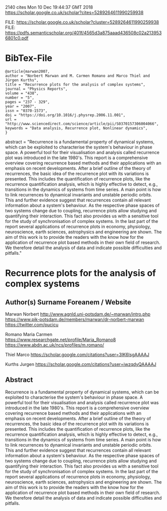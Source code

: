 2140 cites
Mon 10 Dec 19:44:37 GMT 2018
https://scholar.google.co.uk/scholar?cites=5289264611990259938


FILE: https://scholar.google.co.uk/scholar?cluster=5289264611990259938
FILE: https://pdfs.semanticscholar.org/401f/4565d3a875aaad436508c02a2139536801c0.pdf


# BibTex-File
```
@article{marwan2007,
author = "Norbert Marwan and M. Carmen Romano and Marco Thiel and Jürgen Kurths",
title = "Recurrence plots for the analysis of complex systems",
journal = "Physics Reports",
volume = "438",
number = "5",
pages = "237 - 329",
year = "2007",
issn = "0370-1573",
doi = "https://doi.org/10.1016/j.physrep.2006.11.001",
url = "http://www.sciencedirect.com/science/article/pii/S0370157306004066",
keywords = "Data analysis, Recurrence plot, Nonlinear dynamics",
}
```

abstract = "Recurrence is a fundamental property of dynamical systems, 
which can be exploited to characterise the system's behaviour in phase space. 
A powerful tool for their visualisation and analysis called recurrence plot was introduced in the late 1980's. 
This report is a comprehensive overview covering recurrence based methods and 
their applications with an emphasis on recent developments. 
After a brief outline of the theory of recurrences, 
the basic idea of the recurrence plot with its variations is presented. 
This includes the quantification of recurrence plots, 
like the recurrence quantification analysis, 
which is highly effective to detect, e.g., transitions in the dynamics of systems from time series. 
A main point is how to link recurrences to dynamical invariants and unstable periodic orbits. 
This and further evidence suggest that recurrences contain all relevant information about a system's behaviour. 
As the respective phase spaces of two systems change due to coupling, recurrence plots allow studying 
and quantifying their interaction. 
This fact also provides us with a sensitive tool for the study of synchronisation of complex systems. 
In the last part of the report several applications of recurrence plots in 
economy, physiology, neuroscience, earth sciences, astrophysics and engineering are shown. 
The aim of this work is to provide the readers with the know how for the application of 
recurrence plot based methods in their own field of research. 
We therefore detail the analysis of data and indicate possible difficulties and pitfalls."



# Recurrence plots for the analysis of complex systems

## Author(s) Surname Foreanem / Website

Marwan Norbert
http://www.agnld.uni-potsdam.de/~marwan/intro.php
https://www.pik-potsdam.de/members/marwan/dr-norbert-marwan
https://twitter.com/pucicu

Romano Maria Carmen
https://www.researchgate.net/profile/Maria_Romano8
https://www.abdn.ac.uk/ncs/profiles/m.romano/


Thiel Marco
https://scholar.google.com/citations?user=3IK6IsgAAAAJ


Kurths Jurgen
https://scholar.google.com/citations?user=iwzqdyQAAAAJ



## Abstract
Recurrence is a fundamental property of dynamical systems, 
which can be exploited to characterise the system's behaviour in phase space. 
A powerful tool for their visualisation and analysis called recurrence plot was introduced in the late 1980's. 
This report is a comprehensive overview covering recurrence based methods and 
their applications with an emphasis on recent developments. 
After a brief outline of the theory of recurrences, 
the basic idea of the recurrence plot with its variations is presented. 
This includes the quantification of recurrence plots, 
like the recurrence quantification analysis, 
which is highly effective to detect, e.g., transitions in the dynamics of systems from time series. 
A main point is how to link recurrences to dynamical invariants and unstable periodic orbits. 
This and further evidence suggest that recurrences contain all relevant information about a system's behaviour. 
As the respective phase spaces of two systems change due to coupling, recurrence plots allow studying 
and quantifying their interaction. 
This fact also provides us with a sensitive tool for the study of synchronisation of complex systems. 
In the last part of the report several applications of recurrence plots in 
economy, physiology, neuroscience, earth sciences, astrophysics and engineering are shown. 
The aim of this work is to provide the readers with the know how for the application of 
recurrence plot based methods in their own field of research. 
We therefore detail the analysis of data and indicate possible difficulties and pitfalls.



